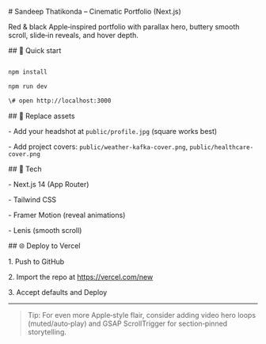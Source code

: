 \# Sandeep Thatikonda – Cinematic Portfolio (Next.js)





Red \& black Apple‑inspired portfolio with parallax hero, buttery smooth scroll, slide‑in reveals, and hover depth.





\## 🚀 Quick start

```bash

npm install

npm run dev

\# open http://localhost:3000

```





\## 🧩 Replace assets

\- Add your headshot at `public/profile.jpg` (square works best)

\- Add project covers: `public/weather-kafka-cover.png`, `public/healthcare-cover.png`





\## 🔧 Tech

\- Next.js 14 (App Router)

\- Tailwind CSS

\- Framer Motion (reveal animations)

\- Lenis (smooth scroll)





\## 🌐 Deploy to Vercel

1\. Push to GitHub

2\. Import the repo at https://vercel.com/new

3\. Accept defaults and Deploy





---





> Tip: For even more Apple‑style flair, consider adding video hero loops (muted/auto‑play) and GSAP ScrollTrigger for section‑pinned storytelling.

